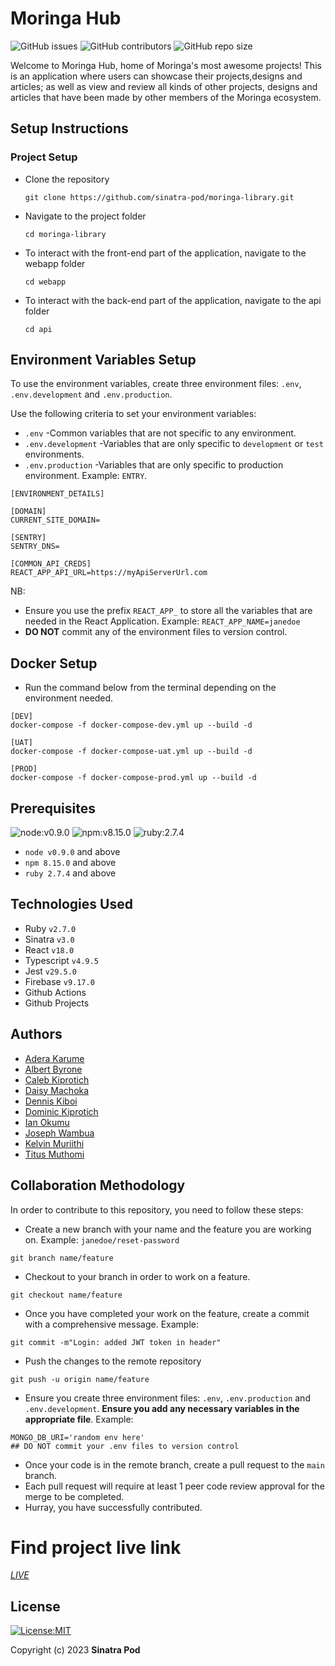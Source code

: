 # Moringa Hub
![GitHub issues](https://img.shields.io/github/issues/sinatra-pod/moringa-library)
![GitHub contributors](https://img.shields.io/github/contributors/sinatra-pod/moringa-library?color=green)
![GitHub repo size](https://img.shields.io/github/repo-size/sinatra-pod/moringa-library?color=violet)

​Welcome to Moringa Hub, home of Moringa's most awesome projects!
This is an application where users can showcase their projects,designs and articles; as well as view and review all kinds of other projects, designs and articles that have been made by other members of the Moringa ecosystem.

## Setup Instructions

### Project Setup

* Clone the repository
    ```
    git clone https://github.com/sinatra-pod/moringa-library.git
    ```
* Navigate to the project folder
    ```
    cd moringa-library
    ```
* To interact with the front-end part of the application, navigate to the webapp folder
    ```
    cd webapp
    ```
* To interact with the back-end part of the application, navigate to the api folder
    ```
    cd api
    ```

## Environment Variables Setup
To use the environment variables, create three environment files: `.env`, `.env.development` and `.env.production`.

Use the following criteria to set your environment variables:
* `.env` -Common variables that are not specific to any environment.
* `.env.development` -Variables that are only specific to `development` or `test` environments.
* `.env.production` -Variables that are only specific to production environment. Example: `ENTRY`.

```
[ENVIRONMENT_DETAILS]

[DOMAIN]
CURRENT_SITE_DOMAIN=

[SENTRY]
SENTRY_DNS=

[COMMON_API_CREDS]
REACT_APP_API_URL=https://myApiServerUrl.com
```
NB:
* Ensure you use the prefix `REACT_APP_` to store all the variables that are needed in the React Application. Example: `REACT_APP_NAME=janedoe`
* **DO NOT** commit any of the environment files to version control.

## Docker Setup
* Run the command below from the terminal depending on the environment needed.
```
[DEV]
docker-compose -f docker-compose-dev.yml up --build -d

[UAT]
docker-compose -f docker-compose-uat.yml up --build -d

[PROD]
docker-compose -f docker-compose-prod.yml up --build -d

```
## Prerequisites
![node:v0.9.0](https://img.shields.io/badge/node-v0.9.0-blue.svg)
![npm:v8.15.0](https://img.shields.io/badge/npm-v8.15.0-blueviolet.svg)
![ruby:2.7.4](https://img.shields.io/badge/ruby-2.7.4-yellow.svg)
*  `node v0.9.0` and above
* `npm 8.15.0` and above
* `ruby 2.7.4` and above

## Technologies Used
* Ruby `v2.7.0` 
* Sinatra `v3.0`
* React `v18.0`
* Typescript `v4.9.5`
* Jest `v29.5.0`
* Firebase `v9.17.0`
* Github Actions
* Github Projects



## Authors
* [Adera Karume](https://github.com/karume629)
* [Albert Byrone](https://github.com/Albert-Byrone)
* [Caleb Kiprotich](https://github.com/Calebbii)
* [Daisy Machoka](https://github.com/Dachoka3000)
* [Dennis Kiboi](https://github.com/dennis-kiboi)
* [Dominic Kiprotich](https://github.com/kiprotichdominic)
* [Ian Okumu](https://github.com/otsembo)
* [Joseph Wambua](https://github.com/mutuajoseph)
* [Kelvin Muriithi](https://github.com/KelvinMuriithi)
* [Titus Muthomi](https://github.com/Kalunge)

## Collaboration Methodology

In order to contribute to this repository, you need to follow these steps:


* Create a new branch with your name and the feature you are working on. Example: `janedoe/reset-password`
```git
git branch name/feature
```

* Checkout to your branch in order to work on a feature.
```git
git checkout name/feature
```

* Once you have completed your work on the feature, create a commit with a comprehensive message. Example:
```git
git commit -m"Login: added JWT token in header"
```

* Push the changes to the remote repository
```git
git push -u origin name/feature
```

* Ensure you create three environment files: `.env`, `.env.production` and `.env.development`.
**Ensure you add any necessary variables in the appropriate file**. Example:
```
MONGO_DB_URI='random env here'
## DO NOT commit your .env files to version control
```

* Once your code is in the remote branch, create a pull request to the `main` branch.
* Each pull request will require at least 1 peer code review approval for the merge to be completed.
* Hurray, you have successfully contributed.

# Find project live link
[*LIVE*](https://moringa-library.web.app/)

## License
[![License:MIT](https://img.shields.io/badge/License-MIT-yellow.svg)](https://opensource.org/licenses/MIT)

  Copyright (c) 2023 **Sinatra Pod**


